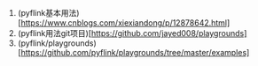 1. (pyflink基本用法)[https://www.cnblogs.com/xiexiandong/p/12878642.html]
2. (pyflink用法git项目)[https://github.com/jayed008/playgrounds]
3. (pyflink/playgrounds)[https://github.com/pyflink/playgrounds/tree/master/examples]
